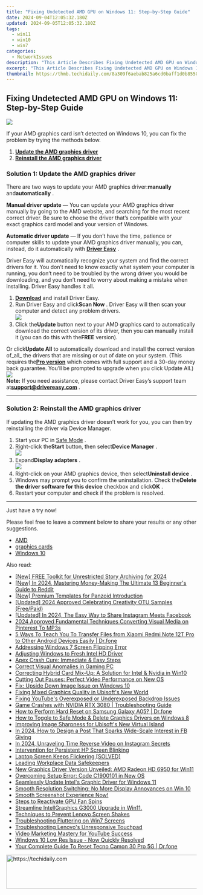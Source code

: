 ```yaml
---
title: "Fixing Undetected AMD GPU on Windows 11: Step-by-Step Guide"
date: 2024-09-04T12:05:32.180Z
updated: 2024-09-05T12:05:32.180Z
tags:
  - win11
  - win10
  - win7
categories:
  - NetworkIssues
description: "This Article Describes Fixing Undetected AMD GPU on Windows 11: Step-by-Step Guide"
excerpt: "This Article Describes Fixing Undetected AMD GPU on Windows 11: Step-by-Step Guide"
thumbnail: https://thmb.techidaily.com/8a309f6aebab825a6cd0baff1d0b8550d45fadce34f31fb21e5a5f2109ae3299.jpg
---
```


## Fixing Undetected AMD GPU on Windows 11: Step-by-Step Guide

![](https://images.drivereasy.com/wp-content/uploads/2018/10/img_5bd02f740ef05.png) 

 If your AMD graphics card isn’t detected on Windows 10, you can fix the problem by trying the methods below.

1. [**Update the AMD graphics driver**](https://tools.techidaily.com/drivereasy/download/)
2. [**Reinstall the AMD graphics driver**](https://tools.techidaily.com/drivereasy/download/)

###  Solution 1: Update the AMD graphics driver

 There are two ways to update your AMD graphics driver:**manually** and**automatically** .

**Manual driver update** — You can update your AMD graphics driver manually by going to the AMD website, and searching for the most recent correct driver. Be sure to choose the driver that’s compatible with your exact graphics card model and your version of Windows.

**Automatic driver update** — If you don’t have the time, patience or computer skills to update your AMD graphics driver manually, you can, instead, do it automatically with **[Driver Easy](https://tools.techidaily.com/drivereasy/download/)**  .

 Driver Easy will automatically recognize your system and find the correct drivers for it. You don’t need to know exactly what system your computer is running, you don’t need to be troubled by the wrong driver you would be downloading, and you don’t need to worry about making a mistake when installing. Driver Easy handles it all.

1. **[Download](https://tools.techidaily.com/drivereasy/download/)**  and install Driver Easy.
2. Run Driver Easy and click**Scan Now** . Driver Easy will then scan your computer and detect any problem drivers.  
![](https://images.drivereasy.com/wp-content/uploads/2018/10/img_5bd041846a45f.jpg)
3. Click the**Update** button next to your AMD graphics card to automatically download the correct version of its driver, then you can manually install it (you can do this with the**FREE** version).  
    
 Or click**Update All** to automatically download and install the correct version of_all_ the drivers that are missing or out of date on your system. (This requires the[**Pro version**](https://tools.techidaily.com/drivereasy/download/) which comes with full support and a 30-day money back guarantee. You’ll be prompted to upgrade when you click Update All.)  
![](https://images.drivereasy.com/wp-content/uploads/2018/10/img_5bd041e7c6c5d.jpg)  
**Note:** If you need assistance, please contact Driver Easy’s support team at**support@drivereasy.com** .

---

###  Solution 2: Reinstall the AMD graphics driver

 If updating the AMD graphics driver doesn’t work for you, you can then try reinstalling the driver via Device Manager.

1. Start your PC in [Safe Mode](https://tools.techidaily.com/drivereasy/download/) .
2. Right-click the**Start** button, then select**Device Manager** .  
![](https://images.drivereasy.com/wp-content/uploads/2018/10/img_5bd0466830d79.jpg)
3. Expand**Display adapters** .  
![](https://images.drivereasy.com/wp-content/uploads/2018/10/img_5bd0472246a2b.jpg)
4. Right-click on your AMD graphics device, then select**Uninstall device** .
5. Windows may prompt you to confirm the uninstallation. Check the**Delete the driver software for this device** checkbox and click**OK** .
6. Restart your computer and check if the problem is resolved.

---

Just have a try now!

 Please feel free to leave a comment below to share your results or any other suggestions.

* [AMD](https://tools.techidaily.com/drivereasy/download/)
* [graphics cards](https://tools.techidaily.com/drivereasy/download/)
* [Windows 10](https://tools.techidaily.com/drivereasy/download/)

<ins class="adsbygoogle"
     style="display:block"
     data-ad-format="autorelaxed"
     data-ad-client="ca-pub-7571918770474297"
     data-ad-slot="1223367746"></ins>



<ins class="adsbygoogle"
     style="display:block"
     data-ad-client="ca-pub-7571918770474297"
     data-ad-slot="8358498916"
     data-ad-format="auto"
     data-full-width-responsive="true"></ins>

<span class="atpl-alsoreadstyle">Also read:</span>
<div><ul>
<li><a href="https://instagram-videos.techidaily.com/new-free-toolkit-for-unrestricted-story-archiving-for-2024/"><u>[New] FREE Toolkit for Unrestricted Story Archiving for 2024</u></a></li>
<li><a href="https://fox-blue.techidaily.com/new-in-2024-mastering-money-making-the-ultimate-13-beginners-guide-to-reddit/"><u>[New] In 2024, Mastering Money-Making  The Ultimate 13 Beginner's Guide to Reddit</u></a></li>
<li><a href="https://extra-support.techidaily.com/new-premium-templates-for-panzoid-introduction/"><u>[New] Premium Templates for Panzoid Introduction</u></a></li>
<li><a href="https://vp-tips.techidaily.com/updated-2024-approved-celebrating-creativity-otu-samples-freepaid/"><u>[Updated] 2024 Approved  Celebrating Creativity  OTU Samples (Free/Paid)</u></a></li>
<li><a href="https://instagram-video-files.techidaily.com/updated-in-2024-the-easy-way-to-share-instagram-meets-facebook/"><u>[Updated] In 2024, The Easy Way to Share  Instagram Meets Facebook</u></a></li>
<li><a href="https://some-techniques.techidaily.com/2024-approved-fundamental-techniques-converting-visual-media-on-pinterest-to-mp3s/"><u>2024 Approved  Fundamental Techniques  Converting Visual Media on Pinterest To MP3s</u></a></li>
<li><a href="https://blog-min.techidaily.com/5-ways-to-teach-you-to-transfer-files-from-xiaomi-redmi-note-12t-pro-to-other-android-devices-easily-drfone-by-drfone-transfer-from-android-transfer-from-android/"><u>5 Ways To Teach You To Transfer Files from Xiaomi Redmi Note 12T Pro to Other Android Devices Easily | Dr.fone</u></a></li>
<li><a href="https://network-issues.techidaily.com/addressing-windows-7-screen-flipping-error/"><u>Addressing Windows 7 Screen Flipping Error</u></a></li>
<li><a href="https://network-issues.techidaily.com/adjusting-windows-to-fresh-intel-hd-driver/"><u>Adjusting Windows to Fresh Intel HD Driver</u></a></li>
<li><a href="https://network-issues.techidaily.com/apex-crash-cure-immediate-and-easy-steps/"><u>Apex Crash Cure: Immediate & Easy Steps</u></a></li>
<li><a href="https://network-issues.techidaily.com/correct-visual-anomalies-in-gaming-pc/"><u>Correct Visual Anomalies in Gaming PC</u></a></li>
<li><a href="https://network-issues.techidaily.com/correcting-hybrid-card-mix-up-a-solution-for-intel-and-nvidia-in-win10/"><u>Correcting Hybrid Card Mix-Up: A Solution for Intel & Nvidia in Win10</u></a></li>
<li><a href="https://network-issues.techidaily.com/cutting-out-pauses-perfect-video-performance-on-new-os/"><u>Cutting Out Pauses: Perfect Video Performance on New OS</u></a></li>
<li><a href="https://network-issues.techidaily.com/fix-upside-down-image-issue-on-windows-10/"><u>Fix: Upside Down Image Issue on Windows 10</u></a></li>
<li><a href="https://network-issues.techidaily.com/fixing-mixed-graphics-quality-in-ubisofts-new-world/"><u>Fixing Mixed Graphics Quality in Ubisoft's New World</u></a></li>
<li><a href="https://network-issues.techidaily.com/fixing-youtubes-overexposed-or-underexposed-backdrop-issues/"><u>Fixing YouTube's Overexposed or Underexposed Backdrop Issues</u></a></li>
<li><a href="https://network-issues.techidaily.com/game-crashes-with-nvidia-rtx-3080-troubleshooting-guide/"><u>Game Crashes with NVIDIA RTX 3080 | Troubleshooting Guide</u></a></li>
<li><a href="https://techidaily.com/how-to-perform-hard-reset-on-samsung-galaxy-a05-drfone-by-drfone-reset-android-reset-android/"><u>How to Perform Hard Reset on Samsung Galaxy A05? | Dr.fone</u></a></li>
<li><a href="https://network-issues.techidaily.com/how-to-toggle-to-safe-mode-and-delete-graphics-drivers-on-windows-8/"><u>How to Toggle to Safe Mode & Delete Graphics Drivers on Windows 8</u></a></li>
<li><a href="https://network-issues.techidaily.com/improving-image-sharpness-for-ubisofts-new-virtual-island/"><u>Improving Image Sharpness for Ubisoft's New Virtual Island</u></a></li>
<li><a href="https://fox-boxes.techidaily.com/in-2024-how-to-design-a-post-that-sparks-wide-scale-interest-in-fb-giving/"><u>In 2024, How to Design a Post That Sparks Wide-Scale Interest in FB Giving</u></a></li>
<li><a href="https://instagram-clips.techidaily.com/in-2024-unraveling-time-reverse-video-on-instagram-secrets/"><u>In 2024, Unraveling Time  Reverse Video on Instagram Secrets</u></a></li>
<li><a href="https://network-issues.techidaily.com/intervention-for-persistent-hp-screen-blinking/"><u>Intervention for Persistent HP Screen Blinking</u></a></li>
<li><a href="https://network-issues.techidaily.com/laptop-screen-keeps-flickering-solved/"><u>Laptop Screen Keeps Flickering [SOLVED]</u></a></li>
<li><a href="https://extra-information.techidaily.com/leading-workplace-data-safekeepers/"><u>Leading Workplace Data Safekeepers</u></a></li>
<li><a href="https://network-issues.techidaily.com/new-graphics-driver-version-unveiled-amd-radeon-hd-6950-for-win11/"><u>New Graphics Driver Version Unveiled: AMD Radeon HD 6950 for Win11</u></a></li>
<li><a href="https://network-issues.techidaily.com/overcoming-setup-error-code-c1900101-in-new-os/"><u>Overcoming Setup Error: Code C1900101 in New OS</u></a></li>
<li><a href="https://network-issues.techidaily.com/seamlessly-update-intels-graphic-driver-for-windows-11/"><u>Seamlessly Update Intel's Graphic Driver for Windows 11</u></a></li>
<li><a href="https://network-issues.techidaily.com/smooth-resolution-switching-no-more-display-annoyances-on-win-10/"><u>Smooth Resolution Switching: No More Display Annoyances on Win 10</u></a></li>
<li><a href="https://network-issues.techidaily.com/1719974827199-smooth-screenshot-experience-now/"><u>Smooth Screenshot Experience Now!</u></a></li>
<li><a href="https://network-issues.techidaily.com/steps-to-reactivate-gpu-fan-spins/"><u>Steps to Reactivate GPU Fan Spins</u></a></li>
<li><a href="https://network-issues.techidaily.com/streamline-intellgraphics-g3000-upgrade-in-win11/"><u>Streamline IntellGraphics G3000 Upgrade in Win11.</u></a></li>
<li><a href="https://network-issues.techidaily.com/techniques-to-prevent-lenovo-screen-shakes/"><u>Techniques to Prevent Lenovo Screen Shakes</u></a></li>
<li><a href="https://network-issues.techidaily.com/troubleshooting-fluttering-on-win7-screens/"><u>Troubleshooting Fluttering on Win7 Screens</u></a></li>
<li><a href="https://network-issues.techidaily.com/troubleshooting-lenovos-unresponsive-touchpad/"><u>Troubleshooting Lenovo's Unresponsive Touchpad</u></a></li>
<li><a href="https://youtube-blog.techidaily.com/-marketing-mastery-for-youtube-success/"><u>Video Marketing Mastery for YouTube Success</u></a></li>
<li><a href="https://network-issues.techidaily.com/windows-10-low-res-issue-now-quickly-resolved/"><u>Windows 10 Low Res Issue - Now Quickly Resolved</u></a></li>
<li><a href="https://techidaily.com/your-complete-guide-to-reset-tecno-camon-30-pro-5g-drfone-by-drfone-reset-android-reset-android/"><u>Your Complete Guide To Reset Tecno Camon 30 Pro 5G | Dr.fone</u></a></li>
</ul></div>

<!-- affiliate ads begin -->
<a href="https://appsumo.8odi.net/c/5597632/2037359/7443" target="_top" id="2037359">
  <img src="//a.impactradius-go.com/display-ad/7443-2037359" border="0" alt="https://techidaily.com" width="728" height="90"/>
</a>
<img height="0" width="0" src="https://appsumo.8odi.net/i/5597632/2037359/7443" style="position:absolute;visibility:hidden;" border="0" />
<!-- affiliate ads end -->